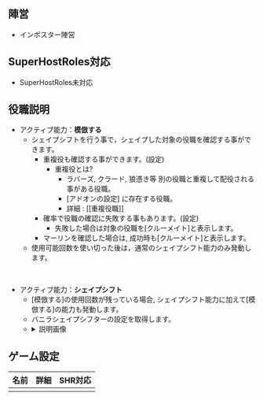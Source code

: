 ## 陣営
- インポスター陣営

## SuperHostRoles対応
- SuperHostRoles未対応

## 役職説明
- アクティブ能力：**模倣する**
  - シェイプシフトを行う事で，シェイプした対象の役職を確認する事ができます。
    - 重複役も確認する事ができます。(設定)
      - 重複役とは?
        - ラバーズ, クラード, 狼憑き等 別の役職と重複して配役される事がある役職。
        - [アドオンの設定] に存在する役職。
        - 詳細 : [[重複役職]]
    - 確率で役職の確認に失敗する事もあります。(設定)
      - 失敗した場合は対象の役職を[クルーメイト]と表示します。
    - マーリンを確認した場合は, 成功時も[クルーメイト]と表示します。
  - 使用可能回数を使い切った後は，通常のシェイプシフト能力のみ発動します。

<br>

- アクティブ能力：**シェイプシフト**
  - [模倣する]の使用回数が残っている場合, シェイプシフト能力に加えて[模倣する]の能力も発動します。
  - バニラシェイプシフターの設定を取得します。
  - <details><summary>説明画像</summary><img src="https://github.com/SuperNewRoles/SuperNewRoles/assets/104145991/4e2c719a-ac3c-4bf6-935c-38243171b7a1" alt="バニラ設定の場所" title="バニラ設定の場所" width="500px"></details>

## ゲーム設定
| 名前 | 詳細 | SHR対応 |
| :-- | :-- | :--: |
| <!--CustomOption名--> | <!--何が設定できるかの詳細説明--> |